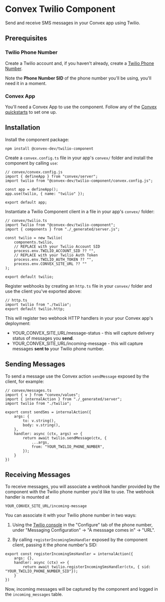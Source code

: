 # Convex Twilio Component
Send and receive SMS messages in your Convex app using Twilio.


## Prerequisites

### Twilio Phone Number
Create a Twilio account and, if you haven't already, create a [Twilio Phone Number](https://www.twilio.com/docs/phone-numbers).

Note the **Phone Number SID** of the phone number you'll be using, you'll need it in a moment.


### Convex App
You'll need a Convex App to use the component. Follow any of the [Convex quickstarts](https://docs.convex.dev/home) to set one up.

## Installation

Install the component package:
```
npm install @convex-dev/twilio-component
```


Create a `convex.config.ts` file in your app's `convex/` folder and install the component by calling `use`:
```
// convex/convex.config.js
import { defineApp } from "convex/server";
import twilio from "@convex-dev/twilio-component/convex.config.js";

const app = defineApp();
app.use(twilio, { name: "twilio" });

export default app;
```

Instantiate a Twilio Component client in a file in your app's `convex/` folder:
```
// convex/twilio.ts
import Twilio from "@convex-dev/twilio-component";
import { components } from "./_generated/server.js";

const twilio = new Twilio(
    components.twilio,
    // REPLACE with your Twilio Account SID
    process.env.TWILIO_ACCOUNT_SID ?? "",
    // REPLACE with your Twilio Auth Token
    process.env.TWILIO_AUTH_TOKEN ?? "",
    process.env.CONVEX_SITE_URL ?? ""
);

export default twilio;
```

Register webhooks by creating an `http.ts` file in your `convex/` folder and use the client you've exported above:
```
// http.ts
import twilio from "./twilio";
export default twilio.http;
```

This will register two webhook HTTP handlers in your your Convex app's deployment:
- YOUR_CONVEX_SITE_URL/message-status - this will capture delivery status of messages you **send**.
- YOUR_CONVEX_SITE_URL/incoming-message - this will capture messages **sent to** your Twilio phone number.

## Sending Messages
To send a message use the Convex action `sendMessage` exposed by the client, for example:
```
// convex/messages.ts
import { v } from "convex/values";
import { internalAction } from "./_generated/server";
import twilio from "./twilio";

export const sendSms = internalAction({
    args: {
        to: v.string(),
        body: v.string(),
    },
    handler: async (ctx, args) => {
        return await twilio.sendMessage(ctx, {
            ...args,
            from: "YOUR_TWILIO_PHONE_NUMBER",
        });
    }
})
```


## Receiving Messages
To receive messages, you will associate a webhook handler provided by the component with the Twilio phone number you'd like to use.
The webhook handler is mounted at 
```
YOUR_CONVEX_SITE_URL/incoming-message
```

You can associate it with your Twilio phone number in two ways:
1. Using the [Twilio console](https://console.twilio.com/) in the "Configure" tab of the phone number, under "Messaging Configuration" -> "A messsage comes in" -> "URL".

2. By calling `registerIncomingSmsHandler` exposed by the component client, passing it the phone number's SID:
```
export const registerIncomingSmsHandler = internalAction({
    args: {},
    handler: async (ctx) => {
        return await twilio.registerIncomingSmsHandler(ctx, { sid: "YOUR_TWILIO_PHONE_NUMBER_SID"});
    }
})
```

Now, incoming messages will be captured by the component and logged in the `incoming_messages` table.